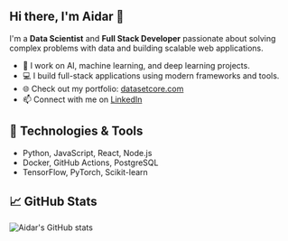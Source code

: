 ## Hi there, I'm Aidar 👋

I'm a **Data Scientist** and **Full Stack Developer** passionate about solving complex problems with data and building scalable web applications.

- 🔬 I work on AI, machine learning, and deep learning projects.
- 💻 I build full-stack applications using modern frameworks and tools.
- 🌐 Check out my portfolio: [datasetcore.com](https://datasetcore.com/)
- 📫 Connect with me on [LinkedIn](https://linkedin.com/in/aidar-batyrbekov-b100b4106)

## 🚀 Technologies & Tools
- Python, JavaScript, React, Node.js
- Docker, GitHub Actions, PostgreSQL
- TensorFlow, PyTorch, Scikit-learn

## 📈 GitHub Stats
![Aidar's GitHub stats](https://github-readme-stats.vercel.app/api?username=aidarmen&show_icons=true&theme=radical)

